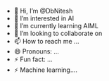 - 👋 Hi, I’m @DbNitesh
- 👀 I’m interested in AI
- 🌱 I’m currently learning AIML
- 💞️ I’m looking to collaborate on 
- 📫 How to reach me ...
- 😄 Pronouns: ...
- ⚡ Fun fact: ...
- ⚡ Machine learning....

<!---
DbNitesh/DbNitesh is a ✨ special ✨ repository because its `README.md` (this file) appears on your GitHub profile.
You can click the Preview link to take a look at your changes.
--->
